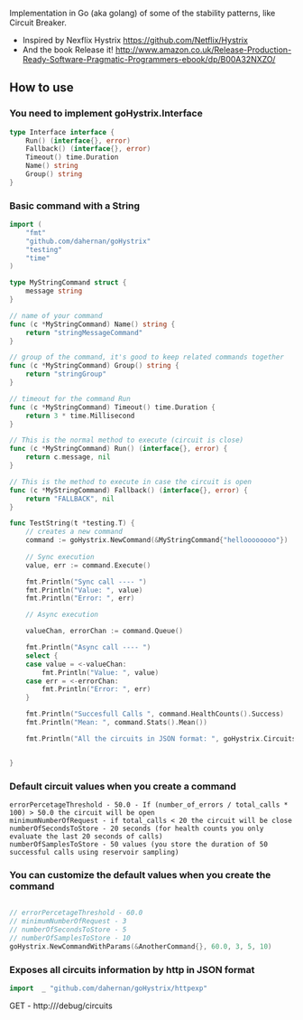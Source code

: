Implementation in Go (aka golang) of some of the stability patterns, like Circuit Breaker.

* Inspired by Nexflix Hystrix https://github.com/Netflix/Hystrix
* And the book Release it! http://www.amazon.co.uk/Release-Production-Ready-Software-Pragmatic-Programmers-ebook/dp/B00A32NXZO/


How to use
----------

### You need to implement goHystrix.Interface

```go
type Interface interface {
	Run() (interface{}, error)
	Fallback() (interface{}, error)
	Timeout() time.Duration
	Name() string
	Group() string
}
```

### Basic command with a String
```go
import (
	"fmt"
	"github.com/dahernan/goHystrix"
	"testing"
	"time"
)

type MyStringCommand struct {
	message string
}

// name of your command 
func (c *MyStringCommand) Name() string {
	return "stringMessageCommand"
}

// group of the command, it's good to keep related commands together 
func (c *MyStringCommand) Group() string {
	return "stringGroup"
}

// timeout for the command Run
func (c *MyStringCommand) Timeout() time.Duration {
	return 3 * time.Millisecond
}

// This is the normal method to execute (circuit is close) 
func (c *MyStringCommand) Run() (interface{}, error) {
	return c.message, nil
}

// This is the method to execute in case the circuit is open
func (c *MyStringCommand) Fallback() (interface{}, error) {
	return "FALLBACK", nil
}

func TestString(t *testing.T) {
	// creates a new command
	command := goHystrix.NewCommand(&MyStringCommand{"helloooooooo"})
	
	// Sync execution
	value, err := command.Execute()

	fmt.Println("Sync call ---- ")
	fmt.Println("Value: ", value)
	fmt.Println("Error: ", err)

	// Async execution

	valueChan, errorChan := command.Queue()

	fmt.Println("Async call ---- ")
	select {
	case value = <-valueChan:
		fmt.Println("Value: ", value)
	case err = <-errorChan:
		fmt.Println("Error: ", err)
	}

	fmt.Println("Succesfull Calls ", command.HealthCounts().Success)
	fmt.Println("Mean: ", command.Stats().Mean())

	fmt.Println("All the circuits in JSON format: ", goHystrix.Circuits().ToJSON())


}

```

### Default circuit values when you create a command
```
errorPercetageThreshold - 50.0 - If (number_of_errors / total_calls * 100) > 50.0 the circuit will be open
minimumNumberOfRequest - if total_calls < 20 the circuit will be close
numberOfSecondsToStore - 20 seconds (for health counts you only evaluate the last 20 seconds of calls)
numberOfSamplesToStore - 50 values (you store the duration of 50 successful calls using reservoir sampling)
```

### You can customize the default values when you create the command
```go

// errorPercetageThreshold - 60.0
// minimumNumberOfRequest - 3
// numberOfSecondsToStore - 5
// numberOfSamplesToStore - 10
goHystrix.NewCommandWithParams(&AnotherCommand{}, 60.0, 3, 5, 10)
```

### Exposes all circuits information by http in JSON format
```go
import	_ "github.com/dahernan/goHystrix/httpexp"
```
GET - http://<host>/debug/circuits  





